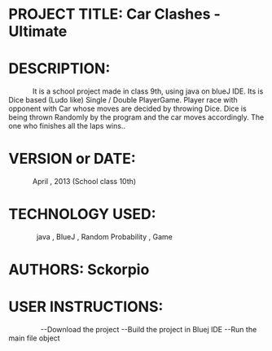 
# PROJECT TITLE: Car Clashes -Ultimate

# DESCRIPTION:
             It is a school project made in class 9th, using java on blueJ IDE. 
             Its is Dice based (Ludo like) Single / Double PlayerGame.
             Player race with opponent with Car whose moves are decided by throwing Dice.
             Dice is being thrown Randomly by the program and the car moves accordingly.
             The one who finishes all the laps wins..
# VERSION or DATE:
               April , 2013 (School class 10th)

# TECHNOLOGY USED: 
                java , BlueJ , Random Probability , Game

# AUTHORS: Sckorpio

# USER INSTRUCTIONS:
                   --Download the project
                   --Build the project in Bluej IDE
                   --Run the main file object



